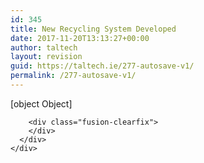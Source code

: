 ```yaml
---
id: 345
title: New Recycling System Developed
date: 2017-11-20T13:13:27+00:00
author: taltech
layout: revision
guid: https://taltech.ie/277-autosave-v1/
permalink: /277-autosave-v1/
---
```

<div class="fusion-fullwidth fullwidth-box nonhundred-percent-fullwidth non-hundred-percent-height-scrolling"  style='background-color: rgba(255,255,255,0);background-position: center center;background-repeat: no-repeat;padding-top:0px;padding-right:0px;padding-bottom:0px;padding-left:0px;'>
  <div class="fusion-builder-row fusion-row ">
    <div  class="fusion-layout-column fusion_builder_column fusion_builder_column_1_1  fusion-one-full fusion-column-first fusion-column-last 1_1"  style='margin-top:0px;margin-bottom:20px;'>
      <div class="fusion-column-wrapper" style="background-position:left top;background-repeat:no-repeat;-webkit-background-size:cover;-moz-background-size:cover;-o-background-size:cover;background-size:cover;"  data-bg-url="">
        <div class="fusion-text">
          <p>
            [object Object]
          </p>
        </div>
        
        <div class="fusion-clearfix">
        </div>
      </div>
    </div>
  </div>
</div>